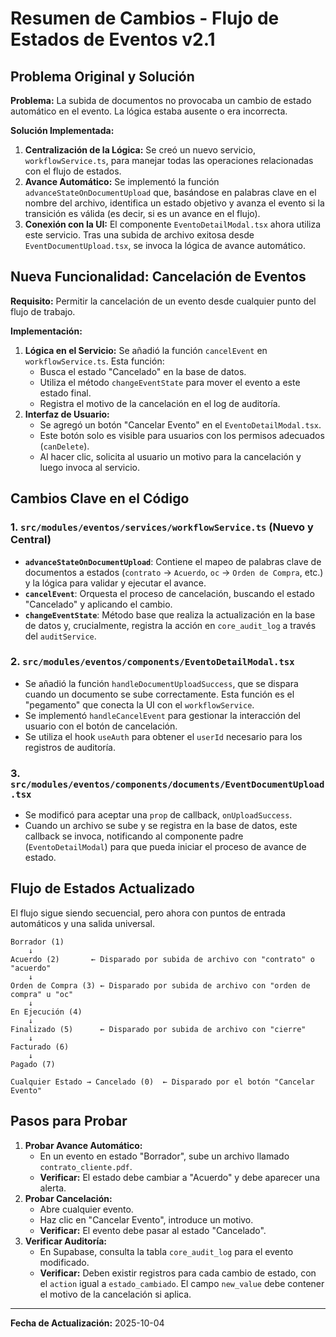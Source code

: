 # Resumen de Cambios - Flujo de Estados de Eventos v2.1

## Problema Original y Solución

**Problema:** La subida de documentos no provocaba un cambio de estado automático en el evento. La lógica estaba ausente o era incorrecta.

**Solución Implementada:**
1.  **Centralización de la Lógica:** Se creó un nuevo servicio, `workflowService.ts`, para manejar todas las operaciones relacionadas con el flujo de estados.
2.  **Avance Automático:** Se implementó la función `advanceStateOnDocumentUpload` que, basándose en palabras clave en el nombre del archivo, identifica un estado objetivo y avanza el evento si la transición es válida (es decir, si es un avance en el flujo).
3.  **Conexión con la UI:** El componente `EventoDetailModal.tsx` ahora utiliza este servicio. Tras una subida de archivo exitosa desde `EventDocumentUpload.tsx`, se invoca la lógica de avance automático.

## Nueva Funcionalidad: Cancelación de Eventos

**Requisito:** Permitir la cancelación de un evento desde cualquier punto del flujo de trabajo.

**Implementación:**
1.  **Lógica en el Servicio:** Se añadió la función `cancelEvent` en `workflowService.ts`. Esta función:
    -   Busca el estado "Cancelado" en la base de datos.
    -   Utiliza el método `changeEventState` para mover el evento a este estado final.
    -   Registra el motivo de la cancelación en el log de auditoría.
2.  **Interfaz de Usuario:**
    -   Se agregó un botón "Cancelar Evento" en el `EventoDetailModal.tsx`.
    -   Este botón solo es visible para usuarios con los permisos adecuados (`canDelete`).
    -   Al hacer clic, solicita al usuario un motivo para la cancelación y luego invoca al servicio.

## Cambios Clave en el Código

### 1. `src/modules/eventos/services/workflowService.ts` (Nuevo y Central)
-   **`advanceStateOnDocumentUpload`**: Contiene el mapeo de palabras clave de documentos a estados (`contrato` -> `Acuerdo`, `oc` -> `Orden de Compra`, etc.) y la lógica para validar y ejecutar el avance.
-   **`cancelEvent`**: Orquesta el proceso de cancelación, buscando el estado "Cancelado" y aplicando el cambio.
-   **`changeEventState`**: Método base que realiza la actualización en la base de datos y, crucialmente, registra la acción en `core_audit_log` a través del `auditService`.

### 2. `src/modules/eventos/components/EventoDetailModal.tsx`
-   Se añadió la función `handleDocumentUploadSuccess`, que se dispara cuando un documento se sube correctamente. Esta función es el "pegamento" que conecta la UI con el `workflowService`.
-   Se implementó `handleCancelEvent` para gestionar la interacción del usuario con el botón de cancelación.
-   Se utiliza el hook `useAuth` para obtener el `userId` necesario para los registros de auditoría.

### 3. `src/modules/eventos/components/documents/EventDocumentUpload.tsx`
-   Se modificó para aceptar una `prop` de callback, `onUploadSuccess`.
-   Cuando un archivo se sube y se registra en la base de datos, este callback se invoca, notificando al componente padre (`EventoDetailModal`) para que pueda iniciar el proceso de avance de estado.

## Flujo de Estados Actualizado

El flujo sigue siendo secuencial, pero ahora con puntos de entrada automáticos y una salida universal.

```
Borrador (1)
    ↓
Acuerdo (2)       ← Disparado por subida de archivo con "contrato" o "acuerdo"
    ↓
Orden de Compra (3) ← Disparado por subida de archivo con "orden de compra" u "oc"
    ↓
En Ejecución (4)
    ↓
Finalizado (5)      ← Disparado por subida de archivo con "cierre"
    ↓
Facturado (6)
    ↓
Pagado (7)

Cualquier Estado → Cancelado (0)  ← Disparado por el botón "Cancelar Evento"
```

## Pasos para Probar

1.  **Probar Avance Automático:**
    -   En un evento en estado "Borrador", sube un archivo llamado `contrato_cliente.pdf`.
    -   **Verificar:** El estado debe cambiar a "Acuerdo" y debe aparecer una alerta.
2.  **Probar Cancelación:**
    -   Abre cualquier evento.
    -   Haz clic en "Cancelar Evento", introduce un motivo.
    -   **Verificar:** El evento debe pasar al estado "Cancelado".
3.  **Verificar Auditoría:**
    -   En Supabase, consulta la tabla `core_audit_log` para el evento modificado.
    -   **Verificar:** Deben existir registros para cada cambio de estado, con el `action` igual a `estado_cambiado`. El campo `new_value` debe contener el motivo de la cancelación si aplica.

---
**Fecha de Actualización:** 2025-10-04
